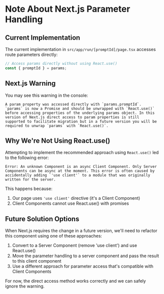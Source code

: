 # Note About Next.js Parameter Handling

## Current Implementation

The current implementation in `src/app/run/[promptId]/page.tsx` accesses route parameters directly:

```typescript
// Access params directly without using React.use()
const { promptId } = params;
```

## Next.js Warning

You may see this warning in the console:

```
A param property was accessed directly with `params.promptId`. `params` is now a Promise and should be unwrapped with `React.use()` before accessing properties of the underlying params object. In this version of Next.js direct access to param properties is still supported to facilitate migration but in a future version you will be required to unwrap `params` with `React.use()`.
```

## Why We're Not Using React.use()

Attempting to implement the recommended approach using `React.use()` led to the following error:

```
Error: An unknown Component is an async Client Component. Only Server Components can be async at the moment. This error is often caused by accidentally adding `'use client'` to a module that was originally written for the server.
```

This happens because:
1. Our page uses `'use client'` directive (it's a Client Component)
2. Client Components cannot use React.use() with promises

## Future Solution Options

When Next.js requires the change in a future version, we'll need to refactor this component using one of these approaches:

1. Convert to a Server Component (remove 'use client') and use React.use()
2. Move the parameter handling to a server component and pass the result to this client component
3. Use a different approach for parameter access that's compatible with Client Components

For now, the direct access method works correctly and we can safely ignore the warning.

